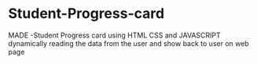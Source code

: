 # Student-Progress-card
MADE -Student Progress card using HTML CSS and JAVASCRIPT dynamically reading the data from the user and show back to user on web page 
